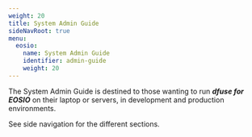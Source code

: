 ```yaml
---
weight: 20
title: System Admin Guide
sideNavRoot: true
menu:
  eosio:
    name: System Admin Guide
    identifier: admin-guide
    weight: 20
---
```


The System Admin Guide is destined to those wanting to run ***dfuse for EOSIO*** on their laptop or servers, in development and production environments.

See side navigation for the different sections.

<!-- TODO: insert a generate menu of subsections -->
